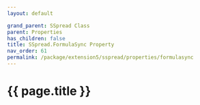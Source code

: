 ```yaml
---
layout: default

grand_parent: SSpread Class
parent: Properties
has_children: false
title: SSpread.FormulaSync Property
nav_order: 61
permalink: /package/extension5/sspread/properties/formulasync
---
```

# {{ page.title }}
